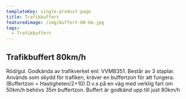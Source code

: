 ```yaml
---
templateKey: single-product-page
title: Trafikbuffert
featuredimage: /img/buffert-80-km.jpg
tags:
  - Trafikbuffert
---
```

<!--StartFragment-->

## Trafikbuffert 80km/h

Röd/gul. Godkända av trafikverket enl: VVMB351. Består av 3 staplar. Används som skydd för trafiken, kräver en buffertzon för att fungera. (Buffertzon = Hastigheten/2+10) D.v.s på en väg med verklig fart om 50km/h behövs 35m buffertzon. Buffert är godkänd upp till just 80km/h

<!--EndFragment-->